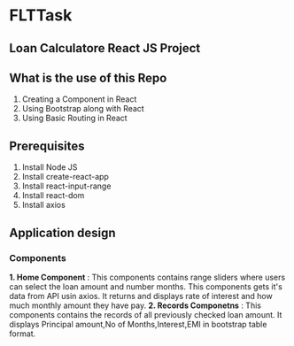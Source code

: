 # FLTTask
## Loan Calculatore React JS Project
## What is the use of this Repo
1. Creating a Component in React
2. Using Bootstrap along with React
3. Using Basic Routing in React
## Prerequisites
1. Install Node JS
2. Install create-react-app
3. Install react-input-range
4. Install react-dom
5. Install axios
## Application design
### Components
**1. Home Component** : This components contains range sliders where users can select the loan amount and number months. This components gets it's data from API usin axios. It returns and displays rate of interest and how much monthly amount they have pay.
**2. Records Componetns** : This components contains the records of all previously checked loan amount. It displays Principal amount,No of Months,Interest,EMI in bootstrap table format.
